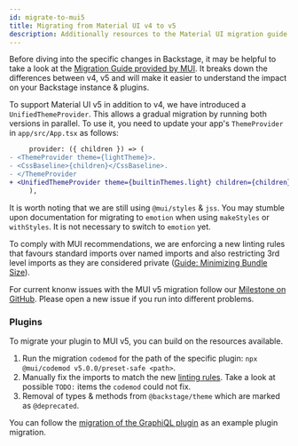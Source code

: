 ```yaml
---
id: migrate-to-mui5
title: Migrating from Material UI v4 to v5
description: Additionally resources to the Material UI migration guide specifically for Backstage
---
```


Before diving into the specific changes in Backstage, it may be helpful to take a look at the [Migration Guide provided by MUI](https://mui.com/material-ui/migration/migration-v4/). It breaks down the differences between v4, v5 and will make it easier to understand the impact on your Backstage instance & plugins.

To support Material UI v5 in addition to v4, we have introduced a `UnifiedThemeProvider`. This allows a gradual migration by running both versions in parallel. To use it, you need to update your app's `ThemeProvider` in `app/src/App.tsx` as follows:

```diff
     provider: ({ children }) => (
- <ThemeProvider theme={lightTheme}>.
- <CssBaseline>{children}</CssBaseline>.
- </ThemeProvider
+ <UnifiedThemeProvider theme={builtinThemes.light} children={children} />
     ),
```

It is worth noting that we are still using `@mui/styles` & `jss`. You may stumble upon documentation for migrating to `emotion` when using `makeStyles` or `withStyles`. It is not necessary to switch to `emotion` yet.

To comply with MUI recommendations, we are enforcing a new linting rules that favours standard imports over named imports and also restricting 3rd level imports as they are considered private ([Guide: Minimizing Bundle Size](https://mui.com/material-ui/guides/minimizing-bundle-size)).

For current knonw issues with the MUI v5 migration follow our [Milestone on GitHub](https://github.com/backstage/backstage/milestone/40). Please open a new issue if you run into different problems.

### Plugins

To migrate your plugin to MUI v5, you can build on the resources available.

1. Run the migration `codemod` for the path of the specific plugin: `npx @mui/codemod v5.0.0/preset-safe <path>`.
2. Manually fix the imports to match the new [linting rules](https://mui.com/material-ui/guides/minimizing-bundle-size). Take a look at possible `TODO:` items the `codemod` could not fix.
3. Removal of types & methods from `@backstage/theme` which are marked as `@deprecated`.

You can follow the [migration of the GraphiQL plugin](https://github.com/backstage/backstage/pull/17696) as an example plugin migration.
